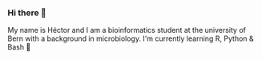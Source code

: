 ### Hi there 👋
My name is Héctor and I am a bioinformatics student at the university of Bern with a background in microbiology.
I'm currently learning R, Python & Bash 🌱
<!--
**Hecthor1999/Hecthor1999** is a ✨ _special_ ✨ repository because its `README.md` (this file) appears on your GitHub profile.

Here are some ideas to get you started:

- 🔭 I’m currently working on ...
- 🌱 I’m currently learning ...
- 👯 I’m looking to collaborate on ...
- 🤔 I’m looking for help with ...
- 💬 Ask me about ...
- 📫 How to reach me: ...
- 😄 Pronouns: ...
- ⚡ Fun fact: ...
-->
